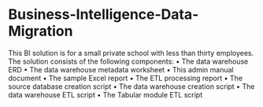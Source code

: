 # Business-Intelligence-Data-Migration
This BI solution is for a small private school with less than thirty employees. The solution consists of the following components: 
•	The data warehouse ERD
•	The data warehouse metadata worksheet
•	This admin manual document
•	The sample Excel report
•	The ETL processing report
•	The source database creation script
•	The data warehouse creation script
•	The data warehouse ETL script
•	The Tabular module ETL script
